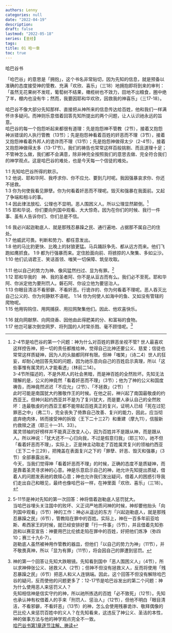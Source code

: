```yaml
---
authors: Lenny
categories: null
date: "2022-04-19"
description: 
draft: false
lastmod: "2022-05-18"
series: [圣经]
tags: 
title: 01 哈一章
toc: true
---
```

哈巴谷书  

「哈巴谷」的意思是「拥抱」，这个书名非常贴切，因为先知的信息，就是预备以准确的态度接受神的管教、充满「欢欣、喜乐」（三18）地拥抱即将到来的审判：「虽然无花果树不发旺，葡萄树不结果，橄榄树也不效力，田地不出粮食，圈中绝了羊，棚内也没有牛；然而，我要因耶和华欢欣，因救我的神喜乐」（三17-18）。

哈巴谷不像大部分先知那样、直接把从神所来的信息传达给百姓，他和我们一样满怀许多疑问。而神则乐意借着回答先知所提出的两个问题，让人认识祂永远的旨意。  
哈巴谷的每一个抱怨听起来都很有道理：先是抱怨神不管教（2节），接着又抱怨神派错误的人执行管教（13节）；先是抱怨神看着百姓的奸恶而不理（3节），接着又抱怨神看着外邦人的诡诈而不理（13节）；先是抱怨神做得太少（2-4节），接着又抱怨神做得太多（13-17节）。我们的祷告也常常这样百般挑剔、而且道理十足；不管神怎么做，我们都不会满意，除非神完全按照我们的意思去做、完全符合我们的神学观点。这是哈巴谷的难处，也是今天每一个信徒的难处。
<!--more-->

1:1 先知哈巴谷所得的默示。  
1:2 他说、耶和华阿、我呼求你、你不应允、要到几时呢。我因强暴哀求你、你还不拯救。  
1:3 你为何使我看见罪孽。你为何看着奸恶而不理呢。毁灭和强暴在我面前。又起了争端和相斗的事。  
1:4 因此律法放松、公理也不显明。恶人围困义人。所以公理显然颠倒。[^1]  
1:5 耶和华说、你们要向列国中观看、大大惊奇。因为在你们的时候、我行一件事、虽有人告诉你们、你们总是不信。  

1:6 我必兴起迦勒底人、就是那残忍暴躁之民、通行遍地、占据那不属自己的住处。  
1:7 他威武可畏。判断和势力、都任意发出。  
1:8 他的马比豹更快、比晚上的豺狼更猛。马兵踊跃争先、都从远方而来。他们飞跑如鹰抓食。
1:9 都为行强暴而来。定住脸面向前、将掳掠的人聚集、多如尘沙。  
1:10 他们讥诮君王、笑话首领、嗤笑一切保障、筑垒攻取。  

1:11 他以自己的势力为神、像风猛然扫过、显为有罪。[^2]  
1:12 耶和华我的　神、我的圣者阿、你不是从亘古而有么。我们必不至死。耶和华阿、你派定他为要刑罚人。磐石阿、你设立他为要惩治人。  
1:13 你眼目清洁不看邪僻、不看奸恶。行诡诈的、你为何看着不理呢。恶人吞灭比自己公义的、你为何静默不语呢。
1:14 你为何使人如海中的鱼、又如没有管辖的爬物呢。  
1:15 他用钩钩住、用网捕获、用拉网聚集他们。因此、他欢喜快乐。

1:16 就向网献祭、向网烧香、因他由此得肥美的分、和富裕的食物。  
1:17 他岂可屡次倒空网罗、将列国的人时常杀戮、毫不顾惜呢。[^3]  

[^1]: 2-4节是哈巴谷的第一个问题：神为什么对百姓的罪恶坐视不管? 世人最喜欢这样控告神，把一切的责任都推给神，觉得自己比神还要公义、慈爱；信徒也常常这样质疑神，因为人的头脑都同样有限。但神「嗤笑」（诗二4）世人的狂妄，却耐心地回答先知的问题，因为祂乐意向自己的百姓启示真理，所以「这些事惟有属灵的人才能看透」（林前二14）。   
3-4节所描述的，不是外邦人的社会黑暗，而是神百姓的全然败坏。先知无法理解的是，公义的神竟然「看着奸恶而不理」（3节）；他为了神的公义和国度祷告，而神竟然迟迟「不应允」（2节）、「不拯救」（2节）！  
此时可能是南国犹大约雅敬作王的时候。在他之前，神兴起了南国最敬虔的约西亚王。但神兴起约西亚并不是为了复兴犹大，而是要人承认自己的全然败坏：连最敬虔的约西亚王都不能带起百姓真正的复兴，证明人已经「死在过犯罪恶之中」（弗二1），完全丧失了倚靠自己改善、复兴的能力，因此，应当彻底弃绝肉体，转而接受神的拆毁（王下二十三27）和重建（摩九11），信服新约救赎之道（耶三十一31、33）。  
属灵领袖的好榜样并不能真正改变人心，因为百姓并不是跟从神，而是跟从人。所以神说：「犹大还不一心归向我，不过是假意归我」（耶三10）。祂不但「看着奸恶而不理」，实际上，正是神主动取走了百姓属灵复兴的领袖约西亚（王下二十三29），把掩盖在表面复兴之下的「罪孽、奸恶、毁灭和强暴」（3节）全部暴露出来。  
今天，当我们觉得神「看着奸恶而不理」的时候，正确的态度不是质疑神，而是靠着圣灵寻求神的心意。神是乐意启示自己的神，祂允许先知提出质疑，借着人的问题发表祂的救赎心意；神也允许我们发出疑问，借着人的困惑引导我们走出自己和眼见，最终也像哈巴谷一样，在神里面「欢欣、喜乐」（三18）。  
[^2]: 5-11节是神对先知的第一次回答：神将借着迦勒底人惩罚犹大。  
当哈巴谷埋头关注国中的败坏、义正词严地质问神的时候，神却要他抬头「向列国中观看」（5节）神的工作：神必从遥远的东方「兴起迦勒底人，就是那残忍暴躁之民」（6节），管教陷在罪中的百姓。实际上，神在一百多年前亚哈斯、希西家王的时候，就已经安排好要「行一件事」（5节），并且借着先知弥迦和以赛亚宣告：神要用巴比伦掳走陷在罪中的百姓，好把他们炼净（弥四10；赛三十九6-7）。  
迦勒底人虽然被神用作管教的器皿，但他们「以自己的势力为神」（11节），并不敬畏真神，所以「显为有罪」（11节），将会因自己的罪遭到惩罚。  
[^3]: 神的第一个回答让先知大跌眼镜。先知看到国中「恶人围困义人」（4节），所以求神伸张公义、拯救义人（2节）；但神不但没有拯救义人，反而将使用「残忍暴躁之民」（6节）把恶人和义人连锅端。因此，这个回答不但没有解除哈巴谷的疑问，反而使他的问题更多了：12-17节是哈巴谷发出的第二个问题：神为什么使用恶人来惩罚义人？  
先知相信神是信实守约的神，所以祂所拣选的百姓「必不致死」（12节）。先知也承认神有权借着人的手来「刑罚人、惩治人」（12节），但他不明白「眼目清洁，不看邪僻，不看奸恶」（13节）的神，怎么会使用残暴诡诈、敬拜偶像的巴比伦人来惩罚百姓中的义人？在先知看来，这违反了神公义、圣洁的本性，神的做事方法与他的神学观点完全不一致。  
[哈巴谷书第1章逐节注解、祷读](https://cmcbiblereading.com/2016/10/18/%e5%93%88%e5%b7%b4%e8%b0%b7%e4%b9%a6%e7%ac%ac1%e7%ab%a0%e9%80%90%e8%8a%82%e6%b3%a8%e8%a7%a3%e3%80%81%e7%a5%b7%e8%af%bb/)